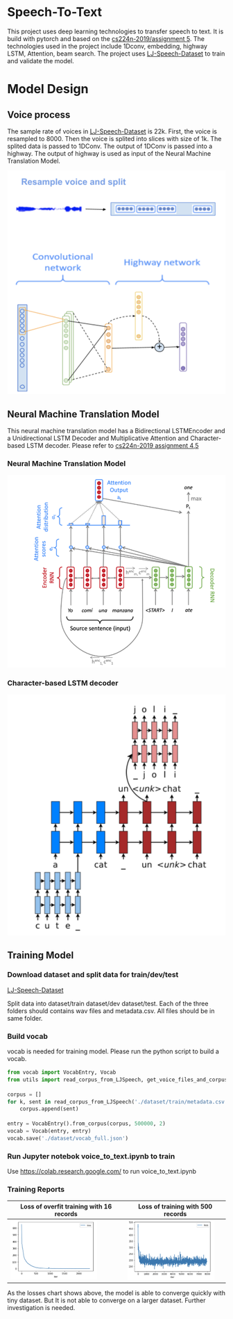 # Speech-To-Text
This project uses deep learning technologies to transfer speech to text. It is build with pytorch and based on the [cs224n-2019/assignment 5](https://web.stanford.edu/class/archive/cs/cs224n/cs224n.1194/). The technologies used in the project include 1Dconv, embedding, highway LSTM, Attention, beam search. The project uses [LJ-Speech-Dataset](https://keithito.com/LJ-Speech-Dataset/) to train and validate the model.

# Model Design

## Voice process

The sample rate of voices in [LJ-Speech-Dataset](https://keithito.com/LJ-Speech-Dataset/) is 22k. First, the voice is resampled to 8000. Then the voice is splited into slices with size of 1k. The splited data is passed to 1DConv. The output of 1DConv is passed into a highway. The output of highway is used as input of the Neural Machine Translation Model.

![voice spit and 1DConv and highway](docs/design/voice-resample-split-1dconv-highway.png?raw=true "voice process")

## Neural Machine Translation Model

This neural machine translation model has a Bidirectional  LSTMEncoder and a Unidirectional LSTM Decoder and Multiplicative Attention and Character-based LSTM decoder. Please refer to [cs224n-2019 assignment 4,5](https://web.stanford.edu/class/archive/cs/cs224n/cs224n.1194/)

### Neural Machine Translation Model
![Neural Machine Translation Model](docs/design/nmt-model.png)

### Character-based LSTM decoder

<!-- ![Character based LSTM decoder](docs/desgin/nmt-model.png?raw=true "character-decoder") -->

![Character based LSTM decoder](docs/design/character-decoder.png)

## Training Model

### Download dataset and split data for train/dev/test

[LJ-Speech-Dataset](https://keithito.com/LJ-Speech-Dataset/)

Split data into dataset/train dataset/dev dataset/test. Each of the three folders should contains wav files and metadata.csv. All files should be in same folder.

### Build vocab

vocab is needed for training model. Please run the python script to build a vocab.


```python
from vocab import VocabEntry, Vocab
from utils import read_corpus_from_LJSpeech, get_voice_files_and_corpus, get_voice_files_and_corpus_by_indexes

corpus = []
for k, sent in read_corpus_from_LJSpeech('./dataset/train/metadata.csv', 'tgt'):
    corpus.append(sent)

entry = VocabEntry().from_corpus(corpus, 500000, 2)
vocab = Vocab(entry, entry)
vocab.save('./dataset/vocab_full.json')
```

### Run Jupyter notebok voice_to_text.ipynb to train

Use https://colab.research.google.com/ to run voice_to_text.ipynb

### Training Reports

| Loss of overfit training with 16 records        | Loss of training with 500 records           |
| ------------- | -------------|
| <img src="docs/design/train-report-of-overfit.png" width="200">| <img src="docs/design/train-report-of-500-records.png" width="200">|

As the losses chart shows above, the model is able to converge quickly with tiny dataset. But It is not able to converge on a larger dataset. Further investigation is needed.
